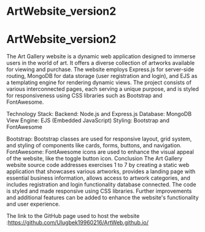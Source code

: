 # ArtWebsite_version2
# ArtWebsite_version2
The Art Gallery website is a dynamic web application designed to immerse users in the world of art. It offers a diverse collection of artworks available for viewing and purchase. The website employs Express.js for server-side routing, MongoDB for data storage (user registration and login), and EJS as a templating engine for rendering dynamic views. The project consists of various interconnected pages, each serving a unique purpose, and is styled for responsiveness using CSS libraries such as Bootstrap and FontAwesome.



Technology Stack:
Backend: Node.js and Express.js
Database: MongoDB
View Engine: EJS (Embedded JavaScript)
Styling: Bootstrap and FontAwesome




Bootstrap: Bootstrap classes are used for responsive layout, grid system, and styling of components like cards, forms, buttons, and navigation. FontAwesome: FontAwesome icons are used to enhance the visual appeal of the website, like the toggle button icon. Conclusion The Art Gallery website source code addresses exercises 1 to 7 by creating a static web application that showcases various artworks, provides a landing page with essential business information, allows access to artwork categories, and includes registration and login functionality database connected. The code is styled and made responsive using CSS libraries. Further improvements and additional features can be added to enhance the website's functionality and user experience.




The link to the GitHub page used to host the website :https://github.com/Ulugbek19960216/ArtWeb.github.io/
